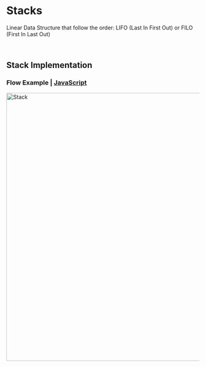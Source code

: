 # Stacks

Linear Data Structure that follow the order: LIFO (Last In First Out) or FILO (First In Last Out)

<br />

## Stack Implementation
### Flow Example | [JavaScript](https://github.com/Vinhanova/dsa/blob/main/Algorithms/Stacks/JavaScript/stack.js)
<img width="700" alt="Stack" src="https://user-images.githubusercontent.com/50890445/215324856-d54153a9-4770-49c0-9cc9-ff70e604acdd.png">
